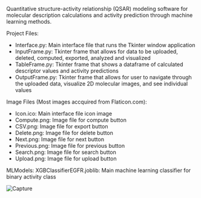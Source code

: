 Quantitative structure-activity relationship (QSAR) modeling software for molecular description calculations and activity prediction through machine learning methods.

Project Files:
- Interface.py: Main interface file that runs the Tkinter window application
- InputFrame.py: Tkinter frame that allows for data to be uploaded, deleted, computed, exported, analyzed and visualized
- TableFrame.py: Tkinter frame that shows a dataframe of calculated descriptor values and activity predictions
- OutputFrame.py: Tkinter frame that allows for user to navigate through the uploaded data, visualize 2D molecular images, and see individual values

Image Files (Most images accquired from Flaticon.com):
- Icon.ico: Main interface file icon image
- Compute.png: Image file for compute button
- CSV.png: Image file for export button
- Delete.png: Image file for delete button
- Next.png: Image file for next button
- Previous.png: Image file for previous button
- Search.png: Image file for search button
- Upload.png: Image file for upload button

MLModels:
XGBClassifierEGFR.joblib: Main machine learning classifier for binary activity class

![Capture](https://github.com/joushvak17/EGFR-QSAR-Modeling-Software/assets/23502527/f6e0ad14-283f-4c0b-a25d-b6590d45a062)
